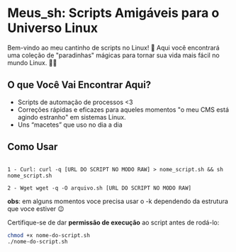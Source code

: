 # Meus_sh: Scripts Amigáveis para o Universo Linux

Bem-vindo ao meu cantinho de scripts no Linux! 👋 Aqui você encontrará uma coleção de "paradinhas" mágicas para tornar sua vida mais fácil no mundo Linux. 🎩✨

## O que Você Vai Encontrar Aqui?

- Scripts de automação de processos <3
- Correções rápidas e eficazes para aqueles momentos "o meu CMS está agindo estranho" em sistemas Linux.
- Uns “macetes” que uso no dia a dia


## Como Usar

```R: Você vai encontrar diversas formas de fazer isso, vou deixar as duas que utilizo aqui em baixo:

1 - Curl: curl -q [URL DO SCRIPT NO MODO RAW] > nome_script.sh && sh nome_script.sh 

2 - Wget wget -q -O arquivo.sh [URL DO SCRIPT NO MODO RAW]
```
**obs**: em alguns momentos voce precisa usar o -k dependendo da estrutura que voce estiver 😉

Certifique-se de dar **permissão de execução** ao script antes de rodá-lo:
```bash
chmod +x nome-do-script.sh
./nome-do-script.sh
```

